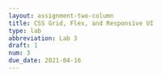```yaml
---
layout: assignment-two-column
title: CSS Grid, Flex, and Responsive UI
type: lab
abbreviation: Lab 3
draft: 1
num: 3
due_date: 2021-04-16
---
```

